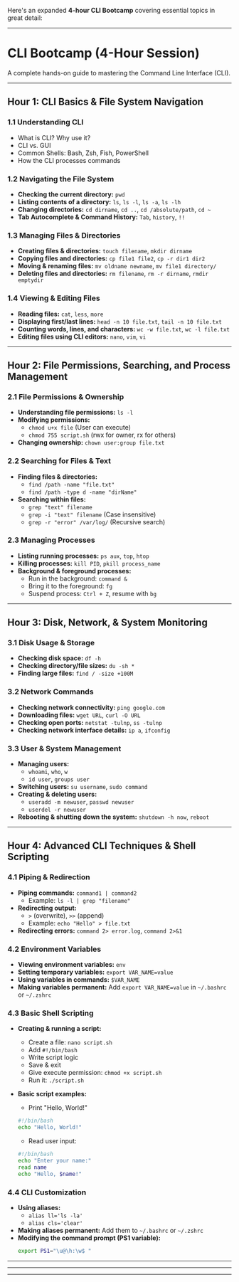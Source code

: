 Here's an expanded **4-hour CLI Bootcamp** covering essential topics in great detail:

---

# **CLI Bootcamp (4-Hour Session)**  
A complete hands-on guide to mastering the Command Line Interface (CLI).  

---

## **Hour 1: CLI Basics & File System Navigation**
### **1.1 Understanding CLI**
- What is CLI? Why use it?
- CLI vs. GUI
- Common Shells: Bash, Zsh, Fish, PowerShell
- How the CLI processes commands

### **1.2 Navigating the File System**
- **Checking the current directory:** `pwd`
- **Listing contents of a directory:** `ls`, `ls -l`, `ls -a`, `ls -lh`
- **Changing directories:** `cd dirname`, `cd ..`, `cd /absolute/path`, `cd ~`
- **Tab Autocomplete & Command History:** `Tab`, `history`, `!!`

### **1.3 Managing Files & Directories**
- **Creating files & directories:** `touch filename`, `mkdir dirname`
- **Copying files and directories:** `cp file1 file2`, `cp -r dir1 dir2`
- **Moving & renaming files:** `mv oldname newname`, `mv file1 directory/`
- **Deleting files and directories:** `rm filename`, `rm -r dirname`, `rmdir emptydir`

### **1.4 Viewing & Editing Files**
- **Reading files:** `cat`, `less`, `more`
- **Displaying first/last lines:** `head -n 10 file.txt`, `tail -n 10 file.txt`
- **Counting words, lines, and characters:** `wc -w file.txt`, `wc -l file.txt`
- **Editing files using CLI editors:** `nano`, `vim`, `vi`

---

## **Hour 2: File Permissions, Searching, and Process Management**
### **2.1 File Permissions & Ownership**
- **Understanding file permissions:** `ls -l`
- **Modifying permissions:**  
  - `chmod u+x file` (User can execute)  
  - `chmod 755 script.sh` (rwx for owner, rx for others)  
- **Changing ownership:** `chown user:group file.txt`

### **2.2 Searching for Files & Text**
- **Finding files & directories:**  
  - `find /path -name "file.txt"`  
  - `find /path -type d -name "dirName"`  
- **Searching within files:**  
  - `grep "text" filename`  
  - `grep -i "text" filename` (Case insensitive)  
  - `grep -r "error" /var/log/` (Recursive search)  

### **2.3 Managing Processes**
- **Listing running processes:** `ps aux`, `top`, `htop`
- **Killing processes:** `kill PID`, `pkill process_name`
- **Background & foreground processes:**  
  - Run in the background: `command &`  
  - Bring it to the foreground: `fg`  
  - Suspend process: `Ctrl + Z`, resume with `bg`  

---

## **Hour 3: Disk, Network, & System Monitoring**
### **3.1 Disk Usage & Storage**
- **Checking disk space:** `df -h`
- **Checking directory/file sizes:** `du -sh *`
- **Finding large files:** `find / -size +100M`

### **3.2 Network Commands**
- **Checking network connectivity:** `ping google.com`
- **Downloading files:** `wget URL`, `curl -O URL`
- **Checking open ports:** `netstat -tulnp`, `ss -tulnp`
- **Checking network interface details:** `ip a`, `ifconfig`

### **3.3 User & System Management**
- **Managing users:**  
  - `whoami`, `who`, `w`
  - `id user`, `groups user`
- **Switching users:** `su username`, `sudo command`
- **Creating & deleting users:**  
  - `useradd -m newuser`, `passwd newuser`
  - `userdel -r newuser`
- **Rebooting & shutting down the system:** `shutdown -h now`, `reboot`

---

## **Hour 4: Advanced CLI Techniques & Shell Scripting**
### **4.1 Piping & Redirection**
- **Piping commands:** `command1 | command2`
  - Example: `ls -l | grep "filename"`
- **Redirecting output:**  
  - `>` (overwrite), `>>` (append)  
  - Example: `echo "Hello" > file.txt`  
- **Redirecting errors:** `command 2> error.log`, `command 2>&1`

### **4.2 Environment Variables**
- **Viewing environment variables:** `env`
- **Setting temporary variables:** `export VAR_NAME=value`
- **Using variables in commands:** `$VAR_NAME`
- **Making variables permanent:** Add `export VAR_NAME=value` in `~/.bashrc` or `~/.zshrc`

### **4.3 Basic Shell Scripting**
- **Creating & running a script:**
  - Create a file: `nano script.sh`
  - Add `#!/bin/bash`
  - Write script logic
  - Save & exit
  - Give execute permission: `chmod +x script.sh`
  - Run it: `./script.sh`

- **Basic script examples:**
  - Print "Hello, World!"
  ```sh
  #!/bin/bash
  echo "Hello, World!"
  ```
  - Read user input:
  ```sh
  #!/bin/bash
  echo "Enter your name:"
  read name
  echo "Hello, $name!"
  ```

### **4.4 CLI Customization**
- **Using aliases:**  
  - `alias ll='ls -la'`  
  - `alias cls='clear'`  
- **Making aliases permanent:** Add them to `~/.bashrc` or `~/.zshrc`
- **Modifying the command prompt (PS1 variable):**  
  ```sh
  export PS1="\u@\h:\w$ "
  ```

---
---
---

